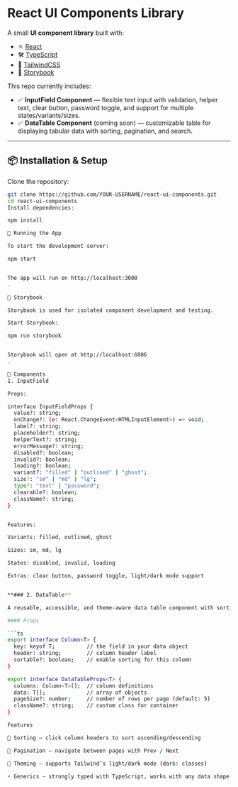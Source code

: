 # React UI Components Library

A small **UI component library** built with:
- ⚛️ [React](https://react.dev/)
- 🛠️ [TypeScript](https://www.typescriptlang.org/)
- 🎨 [TailwindCSS](https://tailwindcss.com/)
- 📖 [Storybook](https://storybook.js.org/)

This repo currently includes:

- ✅ **InputField Component** — flexible text input with validation, helper text, clear button, password toggle, and support for multiple states/variants/sizes.  
- ✅ **DataTable Component** (coming soon) — customizable table for displaying tabular data with sorting, pagination, and search.

---

## 📦 Installation & Setup

Clone the repository:

```bash
git clone https://github.com/YOUR-USERNAME/react-ui-components.git
cd react-ui-components
Install dependencies:

npm install

🚀 Running the App

To start the development server:

npm start


The app will run on http://localhost:3000
.

📖 Storybook

Storybook is used for isolated component development and testing.

Start Storybook:

npm run storybook


Storybook will open at http://localhost:6006
.

🧩 Components
1. InputField

Props:

interface InputFieldProps {
  value?: string;
  onChange?: (e: React.ChangeEvent<HTMLInputElement>) => void;
  label?: string;
  placeholder?: string;
  helperText?: string;
  errorMessage?: string;
  disabled?: boolean;
  invalid?: boolean;
  loading?: boolean;
  variant?: "filled" | "outlined" | "ghost";
  size?: "sm" | "md" | "lg";
  type?: "text" | "password";
  clearable?: boolean;
  className?: string;
}


Features:

Variants: filled, outlined, ghost

Sizes: sm, md, lg

States: disabled, invalid, loading

Extras: clear button, password toggle, light/dark mode support


**### 2. DataTable**

A reusable, accessible, and theme-aware data table component with sorting and pagination.

#### Props

```ts
export interface Column<T> {
  key: keyof T;          // the field in your data object
  header: string;        // column header label
  sortable?: boolean;    // enable sorting for this column
}

export interface DataTableProps<T> {
  columns: Column<T>[];  // column definitions
  data: T[];             // array of objects
  pageSize?: number;     // number of rows per page (default: 5)
  className?: string;    // custom class for container
}

Features

🔼 Sorting — click column headers to sort ascending/descending

📑 Pagination — navigate between pages with Prev / Next

🎨 Theming — supports Tailwind’s light/dark mode (dark: classes)

⚡ Generics — strongly typed with TypeScript, works with any data shape
